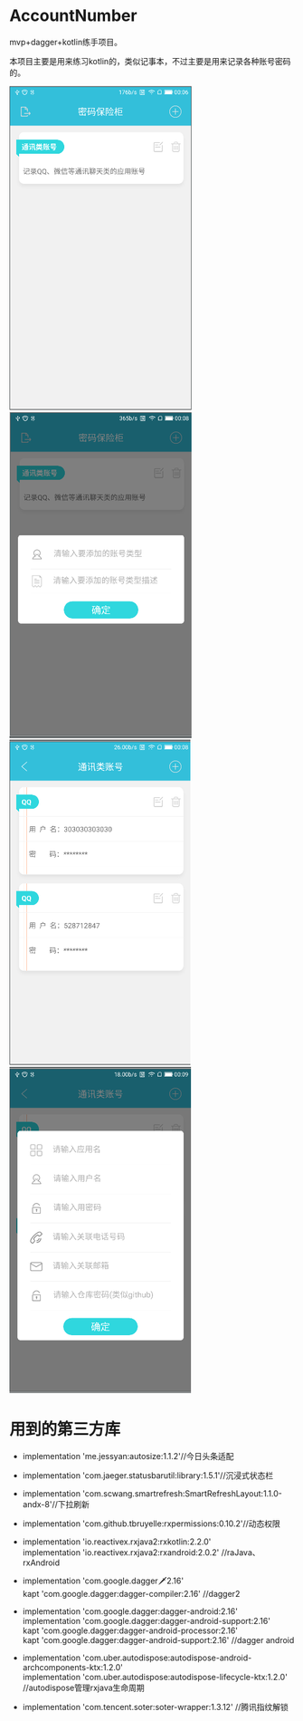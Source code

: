 # AccountNumber
mvp+dagger+kotlin练手项目。

本项目主要是用来练习kotlin的，类似记事本，不过主要是用来记录各种账号密码的。

![](https://github.com/T-bright/AccountNumber/blob/master/pic/a.png)
![](https://github.com/T-bright/AccountNumber/blob/master/pic/b.png)
![](https://github.com/T-bright/AccountNumber/blob/master/pic/c.png)
![](https://github.com/T-bright/AccountNumber/blob/master/pic/d.png)


# 用到的第三方库
- implementation 'me.jessyan:autosize:1.1.2'//今日头条适配
- implementation 'com.jaeger.statusbarutil:library:1.5.1'//沉浸式状态栏
- implementation 'com.scwang.smartrefresh:SmartRefreshLayout:1.1.0-andx-8'//下拉刷新
- implementation 'com.github.tbruyelle:rxpermissions:0.10.2'//动态权限
- implementation 'io.reactivex.rxjava2:rxkotlin:2.2.0' </br>
  implementation 'io.reactivex.rxjava2:rxandroid:2.0.2'  //raJava、rxAndroid
- implementation 'com.google.dagger:dagger:2.16'</br>
  kapt 'com.google.dagger:dagger-compiler:2.16'  //dagger2
  
- implementation 'com.google.dagger:dagger-android:2.16' </br>
  implementation 'com.google.dagger:dagger-android-support:2.16' </br>
  kapt 'com.google.dagger:dagger-android-processor:2.16' </br>
  kapt 'com.google.dagger:dagger-android-support:2.16'   //dagger android
  
- implementation 'com.uber.autodispose:autodispose-android-archcomponents-ktx:1.2.0'</br>
  implementation 'com.uber.autodispose:autodispose-lifecycle-ktx:1.2.0'  //autodispose管理rxjava生命周期

- implementation 'com.tencent.soter:soter-wrapper:1.3.12'  //腾讯指纹解锁

</br></br></br></br></br></br>

